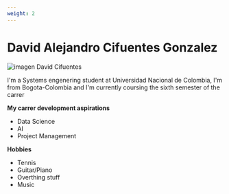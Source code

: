 ```yaml
---
weight: 2
---
```


# David Alejandro Cifuentes Gonzalez
![imagen David Cifuentes](https://github.dev/AlejoM1908/showcase/blob/6c0175580c145ad335ccf459a238ca8a691789d9/content/assets/image/dcifuentesg.jpg)

I'm a Systems engenering student at Universidad Nacional de Colombia, I'm from Bogota-Colombia and I'm currently coursing the sixth semester of the carrer 

**My carrer development aspirations**
- Data Science
- AI
- Project Management

**Hobbies**
- Tennis
- Guitar/Piano
- Overthing stuff
- Music